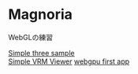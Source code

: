 # Magnoria

WebGLの練習

[Simple three sample](simple-threejs-sample/simple-threejs-sample.html)  
[Simple VRM Viewer](simple-vrm-viewer/simple-vrm-viewer.html)
[webgpu first app](webgpu-first-app/webgpu-first-app.html)
